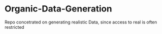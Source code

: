 # Organic-Data-Generation
Repo concetrated on generating realistic Data, since access to real is often restricted
